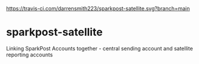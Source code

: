 https://travis-ci.com/darrensmith223/sparkpost-satellite.svg?branch=main

# sparkpost-satellite
Linking SparkPost Accounts together - central sending account and satellite reporting accounts
